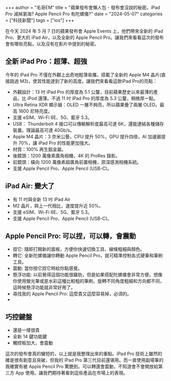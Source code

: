 +++
author = "毛哥EM"
title = "蘋果發布會懶人包 - 發布會沒說的秘密。iPad Pro 減掉瀏海? Apple Pencil Pro 有陀螺儀?"
date = "2024-05-07"
categories = ["科技新聞"]
tags = ["ios"]
+++

在今天 2024 年 5 月 7 日的蘋果發布會 Apple Events 上，他們帶來全新的 iPad Pro、更大的 iPad Air，以及全新的 Apple Pencil Pro。讓我們來看看這次的發布會有哪些亮點，以及沒有在影片中提到的秘密。

<!--more-->

## 全新 iPad Pro：超薄、超強

今年的 iPad Pro 不僅在外觀上出奇地輕薄易攜，搭載了全新的 Apple M4 晶片(直接跳過 M3)，使其性能達到了新的高度。讓我們來看看這款iPad Pro的亮點：

* 外觀設計：13 吋 iPad Pro 的厚度為 5.1 公釐，目前蘋果歷史以來最薄的產品，比 iPod 還薄。不過 11 吋 iPad Pro 的厚度為 5.3 公釐，稍微厚一點。
* Ultra Retina XDR 顯示器：OLED 一層不夠亮，所以蘋果疊了兩層 OLED。最高 1600 尼特亮度。
* 支援 eSIM、Wi-Fi 6E、5G、藍牙 5.3。
* USB： Thunderbolt 4 接口可以傳輸解析度最高可達 6K，還能連結各種儲存裝置。理論最高可達 40Gb/s。
* Apple M4 晶片：3 奈米公藝，CPU 提升 50%，GPU 提升四倍，AI 加速器提升 70%，讓 iPad Pro 的性能更加強大。
* 材質：100% 再生鋁金屬。
* 後鏡頭：1200 萬像素廣角相機，4K 的 ProRes 錄影。
* 前鏡頭：橫向 1200 萬像素超廣角前置相機，原深感測相機系統。
* 支援 Apple Pencil Pro、Apple Pencil (USB-C)。

## iPad Air: 變大了

* 有 11 吋與全新 13 吋 iPad Air
* M2 晶片，與上一代相比，速度提升近 50%。
* 支援 eSIM、Wi-Fi 6E、5G、藍牙 5.3。
* 支援 Apple Pencil Pro、Apple Pencil (USB-C)。

## Apple Pencil Pro: 可以捏，可以轉，會震動

*  捏它: 隨即打開新的面板，方便你快速切換工具、線條粗細與顏色。
*  轉它: 全新陀螺儀讓你轉動 Apple Pencil Pro，就可精準控制各式硬筆和筆刷工具。
*  震動: 當你按它捏它時給你點感覺。
*  懸浮功能: 以前覺得這個功能很雞肋，但是如果搭配陀螺儀會非常方便。想像你使用螢光筆或是水彩這種比較粗的筆刷，旋轉不同角度粗細和方向都不同，這時候懸浮功能就非常好用了。
*  尋找我的 Apple Pencil Pro: 這麼貴又這麼容易掉，必須的。
*  

## 巧控鍵盤

* 還是一樣很貴
* 全新 14 鍵功能鍵
* 觸控板加大，會震動

這次的發布會真的蠻短的，以上就是我整理出來的重點。iPad Pro 技術上雖然的確是很有創意且突破，但我的 iPad Pro 第三代目前還堪用。而一直使用副場筆的我確實有被 Apple Pencil Pro 驚艷到。可以轉還會震動，不知道會不會開放給第三方 App 使用。讓我們期待著看到這些產品在市場上的表現。